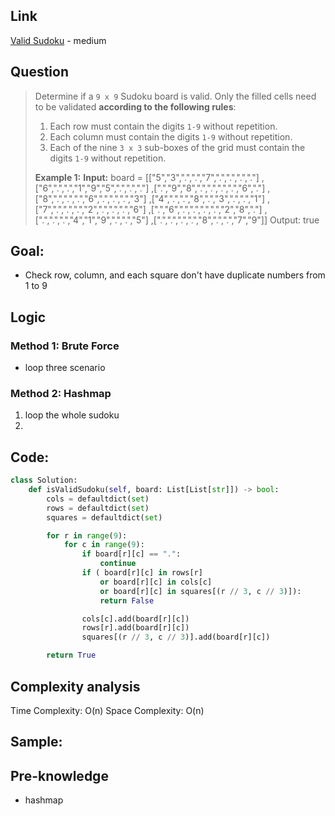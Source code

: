 ## Link
[Valid Sudoku](https://leetcode.com/problems/valid-sudoku/description/) - medium
## Question
>Determine if a `9 x 9` Sudoku board is valid. Only the filled cells need to be validated **according to the following rules**:
>	1. Each row must contain the digits `1-9` without repetition.
>	2. Each column must contain the digits `1-9` without repetition.
>	3. Each of the nine `3 x 3` sub-boxes of the grid must contain the digits `1-9` without repetition.
>
>**Example 1:**
>	**Input:** board = 
>		[["5","3",".",".","7",".",".",".","."]
>		,["6",".",".","1","9","5",".",".","."]
>		,[".","9","8",".",".",".",".","6","."]
>		,["8",".",".",".","6",".",".",".","3"]
>		,["4",".",".","8",".","3",".",".","1"]
>		,["7",".",".",".","2",".",".",".","6"]
>		,[".","6",".",".",".",".","2","8","."]
>		,[".",".",".","4","1","9",".",".","5"]
>		,[".",".",".",".","8",".",".","7","9"]]
>	Output: true

## Goal:
- Check row, column, and each square don't have duplicate numbers from 1 to 9


## Logic
### Method 1: Brute Force
- loop three scenario
### Method 2: Hashmap
1. loop the whole sudoku
2. 

## Code:
```python
class Solution:
    def isValidSudoku(self, board: List[List[str]]) -> bool:
        cols = defaultdict(set)
        rows = defaultdict(set)
        squares = defaultdict(set)  

        for r in range(9):
            for c in range(9):
                if board[r][c] == ".":
                    continue
                if ( board[r][c] in rows[r]
                    or board[r][c] in cols[c]
                    or board[r][c] in squares[(r // 3, c // 3)]):
                    return False

                cols[c].add(board[r][c])
                rows[r].add(board[r][c])
                squares[(r // 3, c // 3)].add(board[r][c])

        return True
```

## Complexity analysis
Time Complexity:  O(n)
Space Complexity:  O(n)

## Sample: 


## Pre-knowledge
- hashmap

